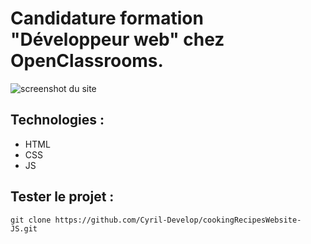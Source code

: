 # Candidature formation "Développeur web" chez OpenClassrooms.



![screenshot du site](./ressources/screenshot.png)



## Technologies :
- HTML
- CSS
- JS



## Tester le projet :

```terminal
git clone https://github.com/Cyril-Develop/cookingRecipesWebsite-JS.git
```

